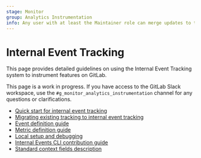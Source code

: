 ```yaml
---
stage: Monitor
group: Analytics Instrumentation
info: Any user with at least the Maintainer role can merge updates to this content. For details, see https://docs.gitlab.com/ee/development/development_processes.html#development-guidelines-review.
---
```


# Internal Event Tracking

This page provides detailed guidelines on using the Internal Event Tracking system to instrument features on GitLab.

This page is a work in progress. If you have access to the GitLab Slack workspace, use the
`#g_monitor_analytics_instrumentation` channel for any questions or clarifications.

- [Quick start for internal event tracking](quick_start.md#quick-start-for-internal-event-tracking)
- [Migrating existing tracking to internal event tracking](migration.md)
- [Event definition guide](event_definition_guide.md)
- [Metric definition guide](metric_definition_guide.md)
- [Local setup and debugging](local_setup_and_debugging.md)
- [Internal Events CLI contribution guide](../cli_contribution_guidelines.md)
- [Standard context fields description](standard_context_fields.md)
